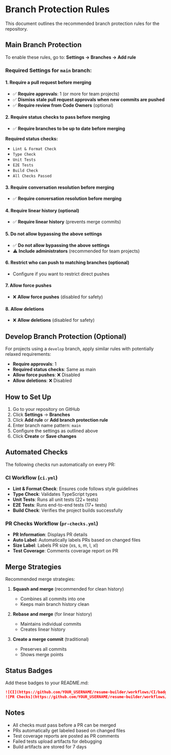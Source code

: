 # Branch Protection Rules

This document outlines the recommended branch protection rules for the repository.

## Main Branch Protection

To enable these rules, go to: **Settings → Branches → Add rule**

### Required Settings for `main` branch:

#### 1. Require a pull request before merging

- ✅ **Require approvals**: 1 (or more for team projects)
- ✅ **Dismiss stale pull request approvals when new commits are pushed**
- ✅ **Require review from Code Owners** (optional)

#### 2. Require status checks to pass before merging

- ✅ **Require branches to be up to date before merging**

**Required status checks:**

- `Lint & Format Check`
- `Type Check`
- `Unit Tests`
- `E2E Tests`
- `Build Check`
- `All Checks Passed`

#### 3. Require conversation resolution before merging

- ✅ **Require conversation resolution before merging**

#### 4. Require linear history (optional)

- ✅ **Require linear history** (prevents merge commits)

#### 5. Do not allow bypassing the above settings

- ✅ **Do not allow bypassing the above settings**
- ⚠️ **Include administrators** (recommended for team projects)

#### 6. Restrict who can push to matching branches (optional)

- Configure if you want to restrict direct pushes

#### 7. Allow force pushes

- ❌ **Allow force pushes** (disabled for safety)

#### 8. Allow deletions

- ❌ **Allow deletions** (disabled for safety)

## Develop Branch Protection (Optional)

For projects using a `develop` branch, apply similar rules with potentially relaxed requirements:

- **Require approvals**: 1
- **Required status checks**: Same as main
- **Allow force pushes**: ❌ Disabled
- **Allow deletions**: ❌ Disabled

## How to Set Up

1. Go to your repository on GitHub
2. Click **Settings** → **Branches**
3. Click **Add rule** or **Add branch protection rule**
4. Enter branch name pattern: `main`
5. Configure the settings as outlined above
6. Click **Create** or **Save changes**

## Automated Checks

The following checks run automatically on every PR:

### CI Workflow (`ci.yml`)

- **Lint & Format Check**: Ensures code follows style guidelines
- **Type Check**: Validates TypeScript types
- **Unit Tests**: Runs all unit tests (22+ tests)
- **E2E Tests**: Runs end-to-end tests (17+ tests)
- **Build Check**: Verifies the project builds successfully

### PR Checks Workflow (`pr-checks.yml`)

- **PR Information**: Displays PR details
- **Auto Label**: Automatically labels PRs based on changed files
- **Size Label**: Labels PR size (xs, s, m, l, xl)
- **Test Coverage**: Comments coverage report on PR

## Merge Strategies

Recommended merge strategies:

1. **Squash and merge** (recommended for clean history)
   - Combines all commits into one
   - Keeps main branch history clean

2. **Rebase and merge** (for linear history)
   - Maintains individual commits
   - Creates linear history

3. **Create a merge commit** (traditional)
   - Preserves all commits
   - Shows merge points

## Status Badges

Add these badges to your README.md:

```markdown
![CI](https://github.com/YOUR_USERNAME/resume-builder/workflows/CI/badge.svg)
![PR Checks](https://github.com/YOUR_USERNAME/resume-builder/workflows/PR%20Checks/badge.svg)
```

## Notes

- All checks must pass before a PR can be merged
- PRs automatically get labeled based on changed files
- Test coverage reports are posted as PR comments
- Failed tests upload artifacts for debugging
- Build artifacts are stored for 7 days
